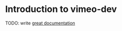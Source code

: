 # Introduction to vimeo-dev

TODO: write [great documentation](http://jacobian.org/writing/great-documentation/what-to-write/)
